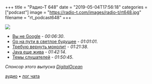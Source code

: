 +++
title = "Радио-Т 648"
date = "2019-05-04T17:56:18"
categories = ["podcast"]
image = "https://radio-t.com/images/radio-t/rt648.jpg"
filename = "rt_podcast648"
+++

![](https://radio-t.com/images/radio-t/rt648.jpg)

- [Вы не Google](https://habr.com/ru/post/450230/) - *00:06:30*.
- [Go на пути в светлое будущее](https://hackernoon.com/go-is-on-a-trajectory-to-become-the-next-enterprise-programming-language-3b75d70544e) - *01:01:01*.
- [Требую вернуть монолит](http://www.craigkerstiens.com/2019/03/13/give-me-back-my-monolith/) - *01:21:38*.
- [Java еще жива](https://dzone.com/articles/java-is-not-dying-yet) - *01:42:14*.
- [Темы слушателей](https://radio-t.com/p/2019/04/30/prep-648/) - *01:50:45*.


*Спонсор этого выпуска [DigitalOcean](https://www.digitalocean.com)*


[аудио](https://cdn.radio-t.com/rt_podcast648.mp3) • [лог чата](http://chat.radio-t.com/logs/radio-t-648.html)
<audio src="https://cdn.radio-t.com/rt_podcast648.mp3" preload="none"></audio>
